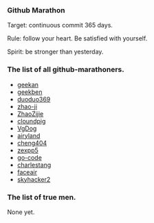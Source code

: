 ### Github Marathon

Target: continuous commit 365 days.

Rule: follow your heart. Be satisfied with yourself.

Spirit: be stronger than yesterday.

### The list of all github-marathoners.

* [geekan](https://github.com/geekan)
* [geekben](https://github.com/geekben)
* [duoduo369](https://github.com/duoduo369)
* [zhao-ji](http://github.com/zhao-ji)
* [ZhaoZijie](https://github.com/ZhaoZijie)
* [cloundpig](https://github.com/cloundpig)
* [VgDog](https://github.com/VgDog)
* [airyland](https://github.com/airyland)
* [cheng404](https://github.com/cheng404)
* [zexpp5](https://github.com/zexpp5)
* [go-code](https://github.com/go-code/)
* [charlestang](https://github.com/charlestang)
* [faceair](https://github.com/faceair)
* [skyhacker2](https://github.com/skyhacker2)

### The list of true men.

None yet.
